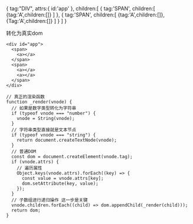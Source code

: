 
{
  tag:"DIV",
  attrs:{
    id:'app'
  },
  children:[
    {
      tag:'SPAN',
      children:[
        {tag:'A',children:[]}
      ]
    },
    {
      tag:'SPAN',
      children:[
        {tag:'A',children:[]},
        {Tag:'A',children:[]}
      ]
    }
  ]
}

转化为真实dom
```
<div id="app">
  <span>
    <a></a>
  </span>
  <span>
    <a></a>
    <a></a>
  </span>
</div>
```




```
// 真正的渲染函数
function _render(vnode) {
  // 如果是数字类型转化为字符串
  if (typeof vnode === "number") {
    vnode = String(vnode);
  }
  // 字符串类型直接就是文本节点
  if (typeof vnode === "string") {
    return document.createTextNode(vnode);
  }
  // 普通DOM
  const dom = document.createElement(vnode.tag);
  if (vnode.attrs) {
    // 遍历属性
    Object.keys(vnode.attrs).forEach((key) => {
      const value = vnode.attrs[key];
      dom.setAttribute(key, value);
    });
  }
  // 子数组进行递归操作 这一步是关键
  vnode.children.forEach((child) => dom.appendChild(_render(child)));
  return dom;
}

```
